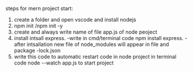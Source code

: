 steps for mern project start:
1.  create a folder and open vscode and install nodejs
2. npm init /npm init -y
3.  create and always write name of file app.js of node peoject
4. install intsall express.
   -write  in cmd/terminal code npm install express.
   -after intsallation new file of node_modules will appear in file and package -lock.json
5. write this code to automatic restart code in node project in terminal code
   node --watch app.js  to start project


